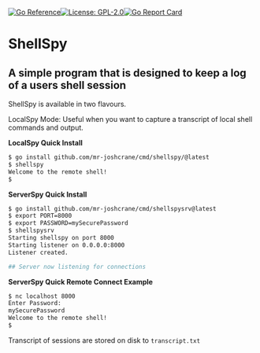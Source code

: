 [![Go Reference](https://pkg.go.dev/badge/github.com/mr-joshcrane/shellspy.svg)](https://pkg.go.dev/github.com/mr-joshcrane/shellspy)[![License: GPL-2.0](https://img.shields.io/badge/Licence-GPL-2)](https://opensource.org/licenses/GPL-2.0)[![Go Report Card](https://goreportcard.com/badge/github.com/mr-joshcrane/shellspy)](https://goreportcard.com/report/github.com/mr-joshcrane/shellspy)

# ShellSpy
## A simple program that is designed to keep a log of a users shell session

ShellSpy is available in two flavours.

LocalSpy Mode: Useful when you want to capture a transcript of local shell commands and output.

**LocalSpy Quick Install**
```bash
$ go install github.com/mr-joshcrane/cmd/shellspy/@latest
$ shellspy
Welcome to the remote shell!
$
```

**ServerSpy Quick Install**
```bash
$ go install github.com/mr-joshcrane/cmd/shellspysrv@latest
$ export PORT=8000
$ export PASSWORD=mySecurePassword
$ shellspysrv
Starting shellspy on port 8000
Starting listener on 0.0.0.0:8000
Listener created.

## Server now listening for connections
```

**ServerSpy Quick Remote Connect Example**
```bash
$ nc localhost 8000
Enter Password:
mySecurePassword
Welcome to the remote shell!
$
```
Transcript of sessions are stored on disk to `transcript.txt`

